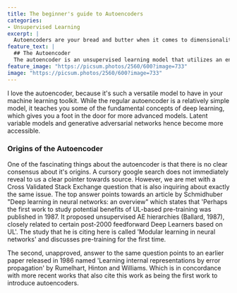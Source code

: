 ```yaml
---
title: The beginner's guide to Autoencoders
categories:
- Unsupervised Learning
excerpt: |
  Autoencoders are your bread and butter when it comes to dimensionality reduction and feature extraction. This blog post explains in detail their inner workings.
feature_text: |
  ## The Autoencoder
  The autoencoder is an unsupervised learning model that utilizes an encoder and a decoder to learn a latent representation of data.
feature_image: "https://picsum.photos/2560/600?image=733"
image: "https://picsum.photos/2560/600?image=733"
---
```


I love the autoencoder, because it's such a versatile model to have in your machine learning toolkit. While the regular autoencoder is a relatively simple model, it teaches you some of the fundamental concepts of deep learning, which gives you a foot in the door for more advanced models. Latent variable models and generative adversarial networks hence become more accessible.

### Origins of the Autoencoder
One of the fascinating things about the autoencoder is that there is no clear consensus about it's origins. A cursory google search does not immediately reveal to us a clear pointer towards source. However, we are met with a Cross Validated Stack Exchange question that is also inquiring about exactly the same issue. The top answer points towards an article by Schmidhuber "Deep learning in neural networks: an overview" which states that 'Perhaps the first work to study potential benefits of UL-based pre-training was published in 1987. It proposed unsupervised AE hierarchies (Ballard, 1987), closely related to certain post-2000 feedforward Deep Learners based on UL'. The study that he is citing here is called 'Modular learning in neural networks' and discusses pre-training for the first time.

The second, unapproved, answer to the same question points to an earlier paper released in 1986 named 'Learning internal representations by error propagation' by Rumelhart, Hinton and Williams. Which is in concordance with more recent works that also cite this work as being the first work to introduce autoencoders.


